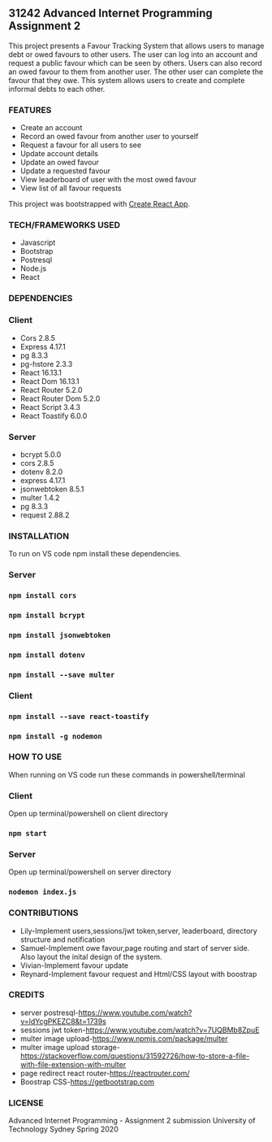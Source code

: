 ## 31242 Advanced Internet Programming Assignment 2

This project presents a Favour Tracking System that allows users to manage debt or owed favours to other users. The user can log into an account and request a public favour which can be seen by others. Users can also record an owed favour to them from another user. The other user can complete the favour that they owe. This system allows users to create and complete informal debts to each other. 

### FEATURES

- Create an account
- Record an owed favour from another user to yourself
- Request a favour for all users to see
- Update account details
- Update an owed favour
- Update a requested favour
- View leaderboard of user with the most owed favour
- View list of all favour requests 

This project was bootstrapped with [Create React App](https://github.com/facebook/create-react-app).

### TECH/FRAMEWORKS USED
- Javascript 
- Bootstrap 
- Postresql 
- Node.js 
- React 

### DEPENDENCIES  
### Client 

- Cors 2.8.5
- Express 4.17.1
- pg 8.3.3
- pg-hstore 2.3.3
- React 16.13.1
- React Dom 16.13.1
- React Router 5.2.0
- React Router Dom 5.2.0
- React Script 3.4.3
- React Toastify 6.0.0 

### Server 

- bcrypt 5.0.0
- cors 2.8.5
- dotenv 8.2.0
- express 4.17.1
- jsonwebtoken 8.5.1
- multer 1.4.2
- pg 8.3.3
- request 2.88.2



### INSTALLATION
To run on VS code npm install these dependencies.

### Server 
### `npm install cors` 
### `npm install bcrypt`
### `npm install jsonwebtoken`
### `npm install dotenv`
### `npm install --save multer`

### Client 
### `npm install --save react-toastify`
### `npm install -g nodemon`

### HOW TO USE
When running on VS code run these commands in powershell/terminal 
### Client 
Open up terminal/powershell on client directory 
### `npm start`
### Server
Open up terminal/powershell on server directory 
### `nodemon index.js`

### CONTRIBUTIONS
- Lily-Implement users,sessions/jwt token,server, leaderboard, directory structure and notification
- Samuel-Implement owe favour,page routing and start of server side. Also layout the inital design of the system.
- Vivian-Implement favour update
- Reynard-Implement favour request and Html/CSS layout with boostrap 

### CREDITS 
- server postresql-https://www.youtube.com/watch?v=ldYcgPKEZC8&t=1739s
- sessions jwt token-https://www.youtube.com/watch?v=7UQBMb8ZpuE
- multer image upload-https://www.npmjs.com/package/multer
- multer image upload storage- https://stackoverflow.com/questions/31592726/how-to-store-a-file-with-file-extension-with-multer
- page redirect react router-https://reactrouter.com/
- Boostrap CSS-https://getbootstrap.com

### LICENSE 
Advanced Internet Programming - Assignment 2 submission 
University of Technology Sydney Spring 2020 

